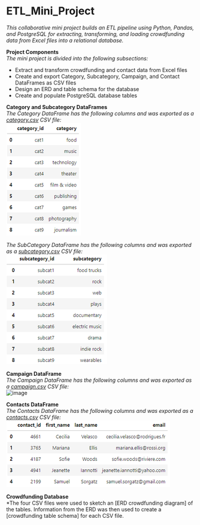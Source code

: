 # ETL_Mini_Project
*This collaborative mini project builds an ETL pipeline using Python, Pandas, and PostgreSQL for extracting, transforming, and loading crowdfunding data from Excel files into a relational database.*

**Project Components**<br>
*The mini project is divided into the following subsections:*
* Extract and transform crowdfunding and contact data from Excel files
* Create and export Category, Subcategory, Campaign, and Contact DataFrames as CSV files
* Design an ERD and table schema for the database
* Create and populate PostgreSQL database tables

**Category and Subcategory DataFrames**<br>
*The Category DataFrame has the following columns and was exported as a [category.csv](Resources/category.csv) CSV file:*<br>
![image](https://github.com/RachaelCaldwell/Crowdfunding_ETL/blob/main/Images/category_df.png?raw=true)

*The SubCategory DataFrame has the following columns and was exported as a [subcategory.csv](Resources/subcategory.csv) CSV file:*<br>
![image](https://github.com/RachaelCaldwell/Crowdfunding_ETL/blob/main/Images/subcategory_df.png?raw=true)


**Campaign DataFrame**<br>
*The Campaign DataFrame has the following columns and was exported as a [campaign.csv](Resources/campaign.csv) CSV file:*<br>
![image](https://github.com/RachaelCaldwell/Crowdfunding_ETL/assets/134207637/e2185918-9759-41e9-8d41-1ba84491737b)


**Contacts DataFrame**<br>
*The Contacts DataFrame has the following columns and was exported as a [contacts.csv](Resources/contacts.csv) CSV file:*<br>
![image](https://github.com/RachaelCaldwell/Crowdfunding_ETL/blob/main/Images/contacts_df.png?raw=true)

**Crowdfunding Database**<br>
*The four CSV files were used to sketch an [ERD crowdfunding diagram] of the tables. Information from the ERD was then used to create a [crowdfunding table schema] for each CSV file.

